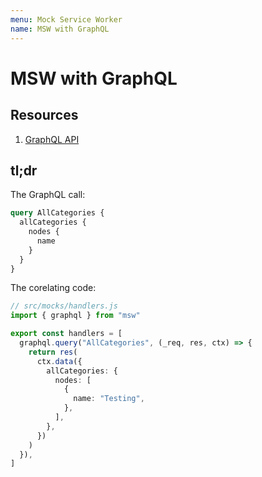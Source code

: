 ```yaml
---
menu: Mock Service Worker
name: MSW with GraphQL
---
```


# MSW with GraphQL

## Resources

1. [GraphQL API](https://mswjs.io/docs/getting-started/mocks/graphql-api)

## tl;dr

The GraphQL call:

```graphql
query AllCategories {
  allCategories {
    nodes {
      name
    }
  }
}
```

The corelating code:

```ts
// src/mocks/handlers.js
import { graphql } from "msw"

export const handlers = [
  graphql.query("AllCategories", (_req, res, ctx) => {
    return res(
      ctx.data({
        allCategories: {
          nodes: [
            {
              name: "Testing",
            },
          ],
        },
      })
    )
  }),
]
```
